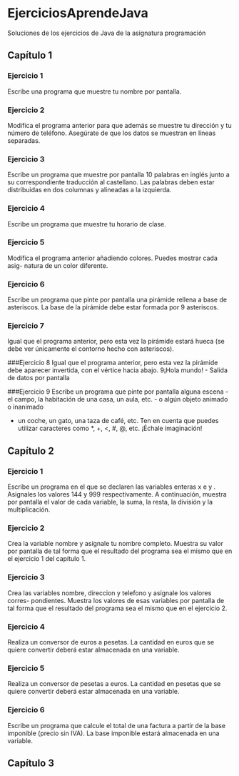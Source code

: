 # EjerciciosAprendeJava
Soluciones de los ejercicios de Java de la asignatura programación

## Capítulo 1

### Ejercicio 1
Escribe una programa que muestre tu nombre por pantalla.

### Ejercicio 2
Modifica el programa anterior para que además se muestre tu dirección y
tu número de teléfono. Asegúrate de que los datos se muestran en líneas
separadas.

### Ejercicio 3
Escribe un programa que muestre por pantalla 10 palabras en inglés junto
a su correspondiente traducción al castellano. Las palabras deben estar
distribuidas en dos columnas y alineadas a la izquierda.

### Ejercicio 4
Escribe un programa que muestre tu horario de clase.

### Ejercicio 5
Modifica el programa anterior añadiendo colores. Puedes mostrar cada asig-
natura de un color diferente.

### Ejercicio 6
Escribe un programa que pinte por pantalla una pirámide rellena a base de
asteriscos. La base de la pirámide debe estar formada por 9 asteriscos.

### Ejercicio 7
Igual que el programa anterior, pero esta vez la pirámide estará hueca (se
debe ver únicamente el contorno hecho con asteriscos).

###Ejercicio 8
Igual que el programa anterior, pero esta vez la pirámide debe aparecer
invertida, con el vértice hacia abajo.
9¡Hola mundo! - Salida de datos por pantalla

###Ejercicio 9
Escribe un programa que pinte por pantalla alguna escena - el campo, la
habitación de una casa, un aula, etc. - o algún objeto animado o inanimado
- un coche, un gato, una taza de café, etc. Ten en cuenta que puedes utilizar
caracteres como *, +, <, #, @, etc. ¡Échale imaginación!

## Capítulo 2
### Ejercicio 1

Escribe un programa en el que se declaren las variables enteras x e y . Asignales
los valores 144 y 999 respectivamente. A continuación, muestra por pantalla
el valor de cada variable, la suma, la resta, la división y la multiplicación.

### Ejercicio 2
Crea la variable nombre y asígnale tu nombre completo. Muestra su valor por
pantalla de tal forma que el resultado del programa sea el mismo que en el
ejercicio 1 del capítulo 1.

### Ejercicio 3

Crea las variables nombre, direccion y telefono y asígnale los valores corres-
pondientes. Muestra los valores de esas variables por pantalla de tal forma
que el resultado del programa sea el mismo que en el ejercicio 2.

### Ejercicio 4
Realiza un conversor de euros a pesetas. La cantidad en euros que se quiere
convertir deberá estar almacenada en una variable.

### Ejercicio 5
Realiza un conversor de pesetas a euros. La cantidad en pesetas que se quiere
convertir deberá estar almacenada en una variable.

### Ejercicio 6
Escribe un programa que calcule el total de una factura a partir de la base
imponible (precio sin IVA). La base imponible estará almacenada en una
variable.

## Capítulo 3



